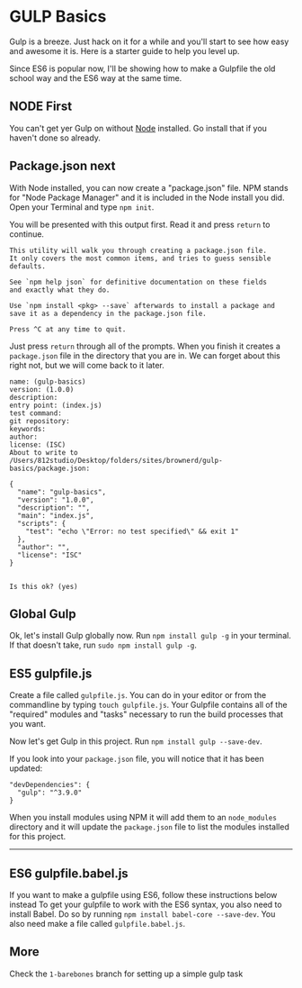 # GULP Basics

Gulp is a breeze. Just hack on it for a while and you'll start to see how easy and awesome it is. Here is a starter guide to help you level up.

Since ES6 is popular now, I'll be showing how to make a Gulpfile the old school way and the ES6 way at the same time.

## NODE First
You can't get yer Gulp on without [Node](https://nodejs.org/en/) installed. Go install that if you haven't done so already.

## Package.json next
With Node installed, you can now create a "package.json" file. NPM stands for "Node Package Manager" and it is included in the Node install you did. Open your Terminal and type `npm init`.

You will be presented with this output first. Read it and press `return` to continue.

```
This utility will walk you through creating a package.json file.
It only covers the most common items, and tries to guess sensible defaults.

See `npm help json` for definitive documentation on these fields
and exactly what they do.

Use `npm install <pkg> --save` afterwards to install a package and
save it as a dependency in the package.json file.

Press ^C at any time to quit.
```

Just press `return` through all of the prompts. When you finish it creates a `package.json` file in the directory that you are in. We can forget about this right not, but we will come back to it later.
```
name: (gulp-basics)
version: (1.0.0)
description:
entry point: (index.js)
test command:
git repository:
keywords:
author:
license: (ISC)
About to write to /Users/812studio/Desktop/folders/sites/brownerd/gulp-basics/package.json:

{
  "name": "gulp-basics",
  "version": "1.0.0",
  "description": "",
  "main": "index.js",
  "scripts": {
    "test": "echo \"Error: no test specified\" && exit 1"
  },
  "author": "",
  "license": "ISC"
}


Is this ok? (yes)
```

## Global Gulp
Ok, let's install Gulp globally now. Run `npm install gulp -g` in your terminal. If that doesn't take, run `sudo npm install gulp -g`.


## ES5 gulpfile.js
Create a file called `gulpfile.js`. You can do in your editor or from the commandline by typing `touch gulpfile.js`. Your Gulpfile contains all of the "required" modules and "tasks" necessary to run the build processes that you want.

Now let's get Gulp in this project. Run `npm install gulp --save-dev`.

If you look into your `package.json` file, you will notice that it has been updated:

```
"devDependencies": {
  "gulp": "^3.9.0"
}
```
When you install modules using NPM it will add them to an `node_modules` directory and it will update the `package.json` file to list the modules installed for this project.

---

## ES6 gulpfile.babel.js
If you want to make a gulpfile using ES6, follow these instructions below instead
To get your gulpfile to work with the ES6 syntax, you also need to install Babel. Do so by running `npm install babel-core --save-dev`. You also need make a file called `gulpfile.babel.js`.



## More
Check the `1-barebones` branch for setting up a simple gulp task
